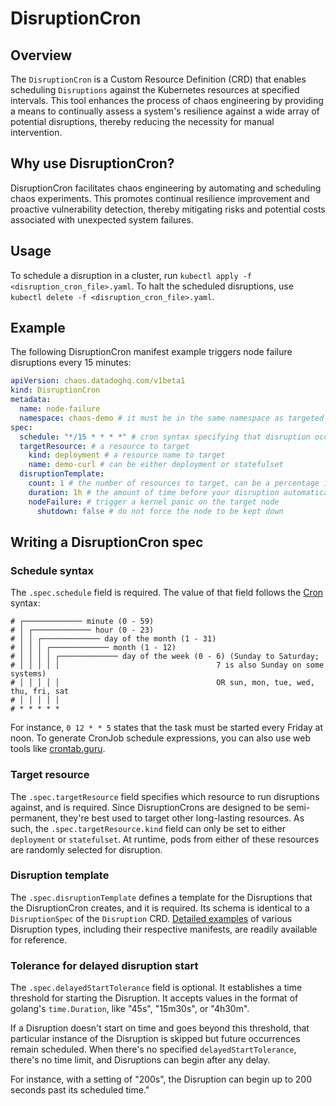 # DisruptionCron

## Overview
The `DisruptionCron` is a Custom Resource Definition (CRD) that enables scheduling `Disruptions` against the Kubernetes resources at specified intervals. This tool enhances the process of chaos engineering by providing a means to continually assess a system's resilience against a wide array of potential disruptions, thereby reducing the necessity for manual intervention.

## Why use DisruptionCron?
DisruptionCron facilitates chaos engineering by automating and scheduling chaos experiments. This promotes continual resilience improvement and proactive vulnerability detection, thereby mitigating risks and potential costs associated with unexpected system failures.

## Usage
To schedule a disruption in a cluster, run `kubectl apply -f <disruption_cron_file>.yaml`. To halt the scheduled disruptions, use `kubectl delete -f <disruption_cron_file>.yaml`.

## Example
The following DisruptionCron manifest example triggers node failure disruptions every 15 minutes:
```yaml
apiVersion: chaos.datadoghq.com/v1beta1
kind: DisruptionCron
metadata:
  name: node-failure
  namespace: chaos-demo # it must be in the same namespace as targeted resources
spec:
  schedule: "*/15 * * * *" # cron syntax specifying that disruption occurs every 15 minutes
  targetResource: # a resource to target
    kind: deployment # a resource name to target
    name: demo-curl # can be either deployment or statefulset
  disruptionTemplate:
    count: 1 # the number of resources to target, can be a percentage if you suffix with "%", e.g. `count: 100%`
    duration: 1h # the amount of time before your disruption automatically terminates itself, for safety
    nodeFailure: # trigger a kernel panic on the target node
      shutdown: false # do not force the node to be kept down
```

## Writing a DisruptionCron spec
### Schedule syntax
The `.spec.schedule` field is required. The value of that field follows the [Cron](https://en.wikipedia.org/wiki/Cron) syntax:
```
# ┌───────────── minute (0 - 59)
# │ ┌───────────── hour (0 - 23)
# │ │ ┌───────────── day of the month (1 - 31)
# │ │ │ ┌───────────── month (1 - 12)
# │ │ │ │ ┌───────────── day of the week (0 - 6) (Sunday to Saturday;
# │ │ │ │ │                                   7 is also Sunday on some systems)
# │ │ │ │ │                                   OR sun, mon, tue, wed, thu, fri, sat
# │ │ │ │ │
# * * * * *
```
For instance, `0 12 * * 5` states that the task must be started every Friday at noon.
To generate CronJob schedule expressions, you can also use web tools like [crontab.guru](https://crontab.guru/).

### Target resource
The `.spec.targetResource` field specifies which resource to run disruptions against, and is required. Since DisruptionCrons are designed to be semi-permanent, they're best used to target other long-lasting resources. As such, the `.spec.targetResource.kind` field can only be set to either `deployment` or `statefulset`. At runtime, pods from either of these resources are randomly selected for disruption.

### Disruption template
The `.spec.disruptionTemplate` defines a template for the Disruptions that the DisruptionCron creates, and it is required.
Its schema is identical to a `DisruptionSpec` of the `Disruption` CRD. [Detailed examples](examples.md) of various Disruption types, including their respective manifests, are readily available for reference.

### Tolerance for delayed disruption start
The `.spec.delayedStartTolerance`  field is optional. It establishes a time threshold for starting the Disruption. It accepts values in the format of golang's `time.Duration`, like "45s", "15m30s", or "4h30m".

If a Disruption doesn't start on time and goes beyond this threshold, that particular instance of the Disruption is skipped but future occurrences remain scheduled. When there's no specified `delayedStartTolerance`, there's no time limit, and Disruptions can begin after any delay.

For instance, with a setting of "200s", the Disruption can begin up to 200 seconds past its scheduled time."